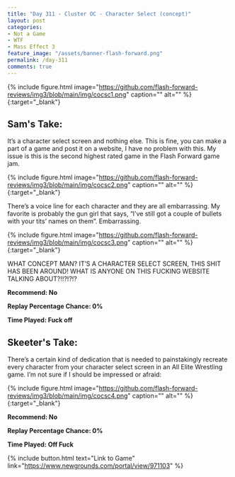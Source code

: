 ```yaml
---
title: "Day 311 - Cluster OC - Character Select (concept)"
layout: post
categories:
- Not a Game
- WTF
- Mass Effect 3
feature_image: "/assets/banner-flash-forward.png"
permalink: /day-311
comments: true
---
```


{% include figure.html image="https://github.com/flash-forward-reviews/img3/blob/main/img/cocsc1.png" caption="" alt="" %}{:target="_blank"}
 
## Sam's Take:

It’s a character select screen and nothing else. This is fine, you can make a part of a game and post it on a website, I have no problem with this. My issue is this is the second highest rated game in the Flash Forward game jam.

{% include figure.html image="https://github.com/flash-forward-reviews/img3/blob/main/img/cocsc2.png" caption="" alt="" %}{:target="_blank"}

There’s a voice line for each character and they are all embarrassing. My favorite is probably the gun girl that says, “I’ve still got a couple of bullets with your tits’ names on them”. Embarrassing.

{% include figure.html image="https://github.com/flash-forward-reviews/img3/blob/main/img/cocsc3.png" caption="" alt="" %}{:target="_blank"}

WHAT CONCEPT MAN? IT’S A CHARACTER SELECT SCREEN, THIS SHIT HAS BEEN AROUND! WHAT IS ANYONE ON THIS FUCKING WEBSITE TALKING ABOUT?!!?!?!?

**Recommend: No**

**Replay Percentage Chance: 0%**

**Time Played: Fuck off**

## Skeeter's Take:

There’s a certain kind of dedication that is needed to painstakingly recreate every character from your character select screen in an All Elite Wrestling game. I’m not sure if I should be impressed or afraid:

{% include figure.html image="https://github.com/flash-forward-reviews/img3/blob/main/img/cocsc4.png" caption="" alt="" %}{:target="_blank"}

**Recommend: No**

**Replay Percentage Chance: 0%**

**Time Played: Off Fuck**

{% include button.html text="Link to Game" link="https://www.newgrounds.com/portal/view/971103" %}